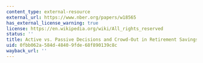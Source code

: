 ```yaml
---
content_type: external-resource
external_url: https://www.nber.org/papers/w18565
has_external_license_warning: true
license: https://en.wikipedia.org/wiki/All_rights_reserved
status: ''
title: Active vs. Passive Decisions and Crowd-Out in Retirement Savings Accounts
uid: 0fbb062a-584d-4840-9fde-68f890139c8c
wayback_url: ''
---
```

